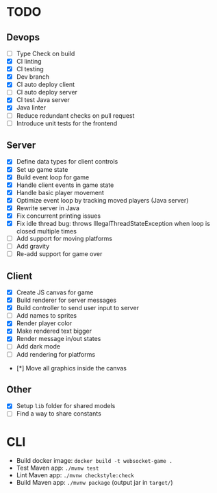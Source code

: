 # TODO

## Devops
- [ ] Type Check on build
- [x] CI linting
- [x] CI testing
- [x] Dev branch
- [x] CI auto deploy client
- [ ] CI auto deploy server
- [x] CI test Java server
- [x] Java linter
- [ ] Reduce redundant checks on pull request
- [ ] Introduce unit tests for the frontend

## Server
- [x] Define data types for client controls
- [x] Set up game state
- [x] Build event loop for game
- [x] Handle client events in game state
- [x] Handle basic player movement
- [x] Optimize event loop by tracking moved players (Java server)
- [x] Rewrite server in Java
- [x] Fix concurrent printing issues
- [x] Fix idle thread bug: throws IllegalThreadStateException when loop is closed multiple times
- [ ] Add support for moving platforms
- [ ] Add gravity
- [ ] Re-add support for game over

## Client
- [x] Create JS canvas for game
- [x] Build renderer for server messages
- [x] Build controller to send user input to server
- [ ] Add names to sprites
- [x] Render player color
- [x] Make rendered text bigger
- [x] Render message in/out states
- [ ] Add dark mode
- [ ] Add rendering for platforms
- [*] Move all graphics inside the canvas

## Other
- [x] Setup `lib` folder for shared models
- [ ] Find a way to share constants

# CLI
- Build docker image: `docker build -t websocket-game .`
- Test Maven app: `./mvnw test`
- Lint Maven app: `./mvnw checkstyle:check`
- Build Maven app: `./mvnw package` (output jar in `target/`)